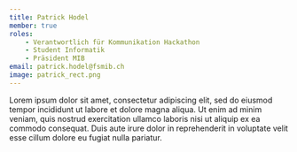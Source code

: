 ```yaml
---
title: Patrick Hodel
member: true
roles:
    - Verantwortlich für Kommunikation Hackathon
    - Student Informatik
    - Präsident MIB
email: patrick.hodel@fsmib.ch
image: patrick_rect.png
---
```

Lorem ipsum dolor sit amet, consectetur adipiscing elit, sed do eiusmod tempor incididunt ut labore et dolore magna aliqua. Ut enim ad minim veniam, quis nostrud exercitation ullamco laboris nisi ut aliquip ex ea commodo consequat. Duis aute irure dolor in reprehenderit in voluptate velit esse cillum dolore eu fugiat nulla pariatur.